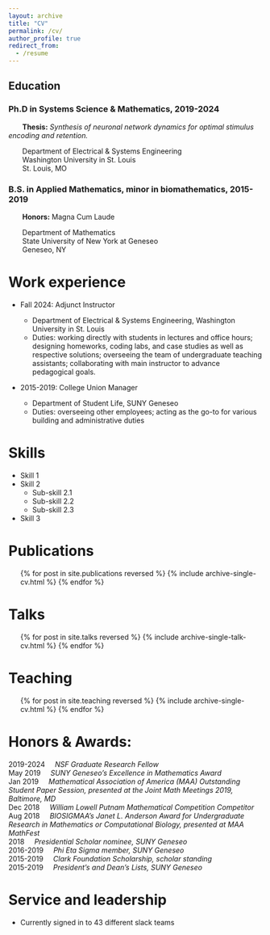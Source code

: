 ```yaml
---
layout: archive
title: "CV"
permalink: /cv/
author_profile: true
redirect_from:
  - /resume
---
```


## Education
### Ph.D in Systems Science & Mathematics, 2019-2024 
   
   &nbsp;&nbsp;&nbsp;&nbsp;&nbsp;&nbsp; <b>Thesis:</b> <em>Synthesis of neuronal network dynamics for optimal stimulus encoding and retention.</em>
   
   &nbsp;&nbsp;&nbsp;&nbsp;&nbsp;&nbsp; Department of Electrical & Systems Engineering<br>
   &nbsp;&nbsp;&nbsp;&nbsp;&nbsp;&nbsp; Washington University in St. Louis<br>
   &nbsp;&nbsp;&nbsp;&nbsp;&nbsp;&nbsp; St. Louis, MO  <br>

   
### B.S. in Applied Mathematics, minor in biomathematics, 2015-2019

   &nbsp;&nbsp;&nbsp;&nbsp;&nbsp;&nbsp; <b>Honors:</b> Magna Cum Laude
  
   &nbsp;&nbsp;&nbsp;&nbsp;&nbsp;&nbsp; Department of Mathematics <br>
   &nbsp;&nbsp;&nbsp;&nbsp;&nbsp;&nbsp; State University of New York at Geneseo <br>
   &nbsp;&nbsp;&nbsp;&nbsp;&nbsp;&nbsp; Geneseo, NY <br>


Work experience
======
* Fall 2024: Adjunct Instructor
  * Department of Electrical & Systems Engineering, Washington University in St. Louis
  * Duties: working directly with students in lectures and office hours; designing homeworks, coding labs, and case studies as well as respective solutions; overseeing the team of undergraduate teaching assistants; collaborating with main instructor to advance pedagogical goals.

* 2015-2019: College Union Manager
  * Department of Student Life, SUNY Geneseo
  * Duties: overseeing other employees; acting as the go-to for various building and administrative duties

  
Skills
======
* Skill 1
* Skill 2
  * Sub-skill 2.1
  * Sub-skill 2.2
  * Sub-skill 2.3
* Skill 3

Publications
======
  <ul>{% for post in site.publications reversed %}
    {% include archive-single-cv.html %}
  {% endfor %}</ul>
  
Talks
======
  <ul>{% for post in site.talks reversed %}
    {% include archive-single-talk-cv.html  %}
  {% endfor %}</ul>
  
Teaching
======
  <ul>{% for post in site.teaching reversed %}
    {% include archive-single-cv.html %}
  {% endfor %}</ul>


Honors & Awards:
======
2019-2024 &nbsp;&nbsp;&nbsp; _NSF Graduate Research Fellow_ <br>
May 2019 &nbsp;&nbsp;&nbsp; _SUNY Geneseo’s Excellence in Mathematics Award_ <br>
Jan 2019 &nbsp;&nbsp;&nbsp; _Mathematical Association of America (MAA) Outstanding Student Paper Session, presented at the Joint Math Meetings 2019, Baltimore, MD_ <br>
Dec 2018 &nbsp;&nbsp;&nbsp; _William Lowell Putnam Mathematical Competition Competitor_
Aug 2018 &nbsp;&nbsp;&nbsp; _BIOSIGMAA’s Janet L. Anderson Award for Undergraduate Research in Mathematics or Computational Biology, presented at MAA MathFest_ <br>
2018 &nbsp;&nbsp;&nbsp; _Presidential Scholar nominee, SUNY Geneseo_ <br>
2016-2019 &nbsp;&nbsp;&nbsp;	_Phi Eta Sigma member, SUNY Geneseo_ <br>
2015-2019	&nbsp;&nbsp;&nbsp; _Clark Foundation Scholarship, scholar standing_ <br>
2015-2019	&nbsp;&nbsp;&nbsp; _President’s and Dean’s Lists, SUNY Geneseo_ <br>


Service and leadership
======
* Currently signed in to 43 different slack teams

